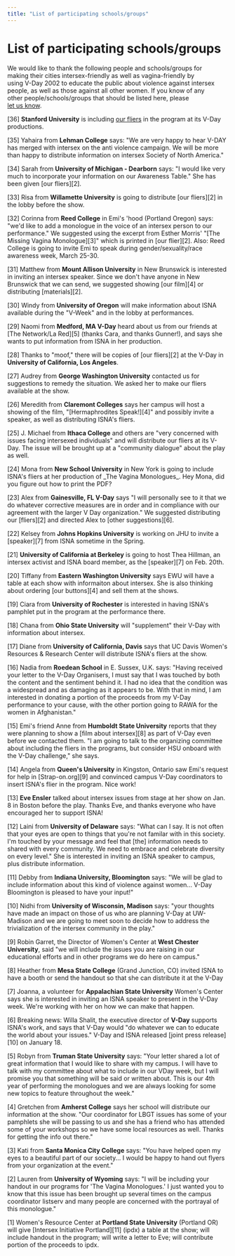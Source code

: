 ```yaml
---
title: "List of participating schools/groups"
---
```


# List of participating schools/groups

  
We would like to thank the following people and schools/groups for  
making their cities intersex-friendly as well as vagina-friendly by  
using V-Day 2002 to educate the public about violence against intersex  
people, as well as those against all other women. If you know of any  
other people/schools/groups that should be listed here, please  
[let us know][1].  
  
<p class=m2>

  
[36] <b class=dr>Stanford University</b> is including [our fliers][2] in the program at its V-Day productions.  
</p><p class=m2>  
[35] Yahaira from <b class=dr>Lehman College</b> says: "We are very happy to hear V-DAY has merged with intersex on the anti violence campaign. We will be more than happy to distribute information on intersex  
Society of North America."  
</p><p class=m2>  
[34] Sarah from <b class=dr>University of Michigan - Dearborn</b> says: "I would like very much to incorporate your information on our Awareness  
Table." She has been given [our fliers][2].  
</p><p class=m2>  
[33] Risa from <b class=dr>Willamette University</b> is going to distribute [our fliers][2] in the lobby before the show.  
</p><p class=m2>  
[32] Corinna from <b class=dr>Reed College</b> in Emi's 'hood (Portland Oregon) says: "we'd like to add a monologue in the voice of an intersex person to our performance." We suggested using the excerpt from Esther Morris' "[The Missing Vagina Monologue][3]" which is printed in [our flier][2]. Also: Reed College is going to invite Emi to speak during gender/sexuality/race awareness week, March 25-30.  
</p><p class=m2>  
[31] Matthew from <b class=dr>Mount Allison University</b> in New Brunswick is interested in inviting an intersex speaker. Since we don't have anyone in New Brunswick that we can send, we suggested showing [our film][4] or distributing [materials][2].  
</p><p class=m2>  
[30] Windy from <b class=dr>University of Oregon</b> will make information about ISNA available during the "V-Week" and in the lobby at performances.  
</p><p class=m2>  
[29] Naomi from <b class=dr>Medford, MA V-Day</b> heard about us from our friends at [The Network/La Red][5] (thanks Cara, and thanks Gunner!), and says she wants to put information from ISNA in her production.  
</p><p class=m2>  
[28] Thanks to "moof," there will be copies of [our fliers][2] at the V-Day in <b class=dr>University of California, Los Angeles</b>.  
</p><p class=m2>  
[27] Audrey from <b class=dr>George Washington University</b> contacted us for suggestions to remedy the situation. We asked her to make our fliers available at the show.  
</p><p class=m2>  
[26] Meredith from <b class=dr>Claremont Colleges</b> says her campus will host a showing of the film, "[Hermaphrodites Speak!][4]" and possibly invite a speaker, as well as distributing ISNA's fliers.  
</p><p class=m2>  
[25] J. Michael from <b class=dr>Ithaca College</b> and others are "very concerned with issues facing intersexed individuals" and will distribute our fliers at its V-Day. The issue will be brought up at a "community dialogue" about the play as well.  
</p><p class=m2>  
[24] Mona from <b class=dr>New School University</b> in New York is going to include ISNA's fliers at her production of _The Vagina Monologues_. Hey Mona, did you figure out how to print the PDF?  
</p><p class=m2>  
[23] Alex from <b class=dr>Gainesville, FL V-Day</b> says "I will  
personally see to it that we do whatever corrective measures are in  
order and in compliance with our agreement with the larger V Day  
organization." We suggested distributing our [fliers][2] and directed Alex to [other suggestions][6].  
</p><p class=m2>  
[22] Kelsey from <b class=dr>Johns Hopkins University</b> is working on JHU to invite a [speaker][7] from ISNA sometime in the Spring.  
</p><p class=m2>  
[21] <b class=dr>University of California at Berkeley</b> is going to host Thea Hillman, an intersex activist and ISNA board member, as the [speaker][7] on Feb. 20th.  
</p><p class=m2>  
[20] Tiffany from <b class=dr>Eastern Washington University</b> says EWU will have a table at each show with informaiton about intersex. She is also thinking about ordering [our buttons][4] and sell them at the shows.  
</p><p class=m2>  
[19] Ciara from <b class=dr>University of Rochester</b> is interested in having ISNA's pamphlet put in the program at the performance there.  
</p><p class=m2>  
[18] Chana from <b class=dr>Ohio State University</b> will "supplement" their V-Day with information about intersex.  
</p><p class=m2>  
[17] Diane from <b class=dr>University of California, Davis</b> says that UC Davis Women's Resources & Research Center will distribute ISNA's fliers at the show.  
</p><p class=m2>  
[16] Nadia from <b class=dr>Roedean School</b> in E. Sussex, U.K. says:  
"Having received your letter to the V-Day Organisers, I must say that I was  
touched by both the content and the sentiment behind it. I had no idea that  
the condition was a widespread and as damaging as it appears to be. With  
that in mind, I am interested in donating a portion of the proceeds from my  
V-Day performance to your cause, with the other portion going to RAWA for  
the women in Afghanistan."  
</p><p class=m2>  
[15] Emi's friend Anne from <b class=dr>Humboldt State University</b> reports that they were planning to show a [film about intersex][8] as part of V-Day even before we contacted them. "I am going to talk to the organizing committee about including the fliers in the programs, but consider HSU onboard with the V-Day challenge," she says.  
</p><p class=m2>  
[14] Angela from <b class=dr>Queen's University</b> in Kingston, Ontario saw Emi's request for help in [Strap-on.org][9] and convinced campus V-Day coordinators to insert ISNA's flier in the program. Nice work!  
</p><p class=m2>  
[13] <b class=dr>Eve Ensler</b> talked about intersex issues from stage at her show on Jan. 8 in Boston before the play. Thanks Eve, and thanks everyone who have encouraged her to support ISNA!  
</p><p class=m2>  
[12] Laini from <b class=dr>University of Delaware</b> says: "What can I say. It is not often that your eyes are open to things that you're not familar with in this society. I'm touched by your message and feel that [the] information needs to shared with every community. We need to embrace and celebrate diversity on every level." She is interested in inviting an ISNA speaker to campus, plus distribute information.  
</p><p class=m2>  
[11] Debby from <b class=dr>Indiana University, Bloomington</b> says: "We will be glad to include information about this kind of violence against women... V-Day Bloomington is pleased to have your input!"  
</p><p class=m2>  
[10] Nidhi from <b class=dr>University of Wisconsin, Madison</b> says: "your thoughts have made an impact on those of us who are planning V-Day at UW-Madison and we are going to meet soon to decide how to address the trivialization of the intersex community in the play."  
</p><p class=m2>  
[9] Robin Garret, the Director of Women's Center at <b class=dr>West Chester University</b>, said "we will include the issues you are raising in our educational efforts and in other programs we do here on campus."  
</p><p class=m2>  
[8] Heather from <b class=dr>Mesa State College</b> (Grand Junction, CO) invited ISNA to have a booth or send the handout so that she can distribute it at the V-Day  
</p><p class=m2>  
[7] Joanna, a volunteer for <b class=dr>Appalachian State University</b> Women's Center says she is interested in inviting an ISNA speaker to present in the V-Day week. We're working with her on how we can make that happen.  
</p><p class=m2>  
[6] Breaking news: Willa Shalit, the executive director of <b class=dr>V-Day</b> supports ISNA's work, and says that V-Day would "do whatever we can to educate the world about your issues." V-Day and ISNA released [joint press release][10] on January 18.  
</p><p class=m2>  
[5] Robyn from <b class=dr>Truman State University</b> says: "Your  
letter shared a lot of great information that I would like to share  
with my campus. I will have to talk with my committee about what to  
include in our VDay week, but I will promise you that something will  
be said or written about. This is our 4th year of performing the  
monologues and we are always looking for some new topics to feature  
throughout the week."  
</p><p class=m2>  
[4] Gretchen from <b class=dr>Amherst College</b> says her school will distribute our information at the show. "Our coordinator for LBGT  
issues has some of your pamphlets she will be passing to us and  
she has a friend who has attended some of your workshops so we have  
some local resources as well. Thanks for getting the info out there."  
</p><p class=m2>  
[3] Kati from <b class=dr>Santa Monica City College</b> says:  
"You have helped open my eyes to a beautiful part of our society... I would be happy to hand out flyers from your organization at the event."  
</p><p class=m2>  
[2] Lauren from <b class=dr>University of Wyoming</b> says:  
"I will be including your handout in our programs for 'The Vagina Monologues.' I just wanted you to know that this issue has been brought up several times on the campus coordinator listserv and many people are concerned with the portrayal of this monologue."  
</p><p class=m2>  
[1] Women's Resource Center at <b class=dr>Portland State University</b> (Portland OR) will give [Intersex Initiative Portland][11] (ipdx) a table at the show; will include handout in the program; will write a letter to Eve; will contribute portion of the proceeds to ipdx.  
</p>

 [1]: mailto:emi@isna.org
 [2]: powertools.html
 [3]: /library/missingvagina.html
 [4]: store.html
 [5]: http://www.thenetworklared.org/
 [6]: suggestions.html
 [7]: speakers.html
 [8]: store-herm.html
 [9]: http://www.strap-on.org/
 [10]: /pr/pr20020118.html
 [11]: http://www.survivorproject.org/